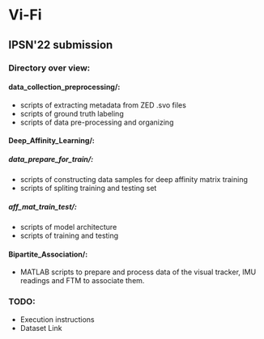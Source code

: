 # Vi-Fi
## IPSN'22 submission

### Directory over view:

#### data_collection_preprocessing/:
  * scripts of extracting metadata from ZED .svo files
  * scripts of ground truth labeling
  * scripts of data pre-processing and organizing


#### Deep_Affinity_Learning/:
  ##### data_prepare_for_train/:
  * scripts of constructing data samples for deep affinity matrix training
  * scripts of spliting training and testing set

  ##### aff_mat_train_test/:
  * scripts of model architecture
  * scripts of training and testing

#### Bipartite_Association/:
 * MATLAB scripts to prepare and process data of the visual tracker, IMU readings and FTM to associate them.

### TODO:
  * Execution instructions
  * Dataset Link
